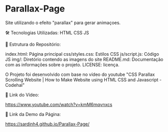# Parallax-Page
Site utilizando o efeito "parallax" para gerar animaçoes.

🛠️ Tecnologias Utilizadas: 
HTML 
CSS 
JS

📂 Estrutura do Repositório:

index.html: Página principal 
css/styles.css: Estilos CSS 
js/script.js: Código JS 
img/: Diretório contendo as imagens do site 
README.md: Documentação com as informações sobre o projeto. 
LICENSE: licença.

O Projeto foi desenvolvido com base no vídeo do youtube "CSS Parallax Scrolling Website | How to Make Website using HTML CSS and Javascript - Codehal"

🔗 Link do Vídeo:

https://www.youtube.com/watch?v=kmM6mqvnxcs

🔗 Link da Demo da Página:

https://sardinh4.github.io/Parallax-Page/
